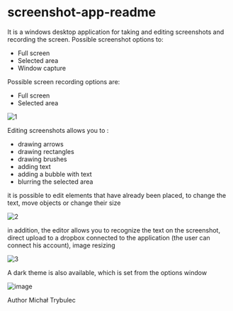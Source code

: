 # screenshot-app-readme
It is a windows desktop application for taking and editing screenshots and recording the screen.
Possible screenshot options to:
- Full screen
- Selected area
- Window capture
  
Possible screen recording options are:
- Full screen
- Selected area

![1](https://github.com/michal-trb/screenshot-app-readme/assets/85738518/d8013793-cd78-424d-aa22-766a9d161f64)


Editing screenshots allows you to :
- drawing arrows 
- drawing rectangles
- drawing brushes
- adding text
- adding a bubble with text
- blurring the selected area
  
it is possible to edit elements that have already been placed, to change the text, move objects or change their size 

![2](https://github.com/michal-trb/screenshot-app-readme/assets/85738518/4c5a571b-3e70-4b81-a2ba-39564cec38a6)


in addition, the editor allows you to recognize the text on the screenshot, 
direct upload to a dropbox connected to the application (the user can connect his account),
image resizing

![3](https://github.com/michal-trb/screenshot-app-readme/assets/85738518/4affacbd-3c8e-481b-9b27-132d80c76b89)


A dark theme is also available, which is set from the options window 

![image](https://github.com/michal-trb/screenshot-app-readme/assets/85738518/3b71a6b5-637d-488e-b975-4751b062de9d)


Author Michał Trybulec
